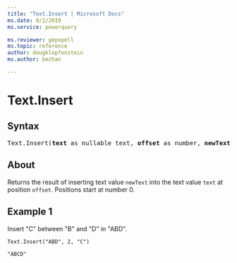 ```yaml
---
title: "Text.Insert | Microsoft Docs"
ms.date: 8/2/2019
ms.service: powerquery

ms.reviewer: gepopell
ms.topic: reference
author: dougklopfenstein
ms.author: bezhan

---
```

# Text.Insert

## Syntax

<pre>
Text.Insert(<b>text</b> as nullable text, <b>offset</b> as number, <b>newText</b> as text) as nullable text
</pre>
  
## About  
Returns the result of inserting text value `newText` into the text value `text` at position `offset`. Positions start at number 0.

## Example 1
Insert "C" between "B" and "D" in "ABD".

```powerquery-m
Text.Insert("ABD", 2, "C")
```

`"ABCD"`
